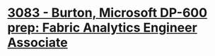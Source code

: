 # [3083 - Burton, Microsoft DP-600 prep: Fabric Analytics Engineer Associate](https://www.udemy.com/course/dp-600-implementing-analytics-solutions-using-microsoft-fabric/)

